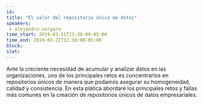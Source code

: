 ```yaml
---
id: 
title: "El valor del repositorio único de datos"
speakers:
 - alejandro-vergara
time_start: 2019-03-21T11:30:00-05:00
time_end: 2019-03-21T12:10:00-05:00
block: 
slot: 
---
```


Ante la creciente necesidad de acumular y analizar datos en las organizaciones, uno de los principales retos es concentrarlos en repositorios únicos de manera que podamos asegurar su homogeneidad, calidad y consistencia. En esta plática abordaré los principales retos y fallas más comunes en la creación de repositorios únicos de datos empresariales.